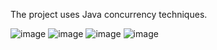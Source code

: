 The project uses Java concurrency techniques.

![image](https://user-images.githubusercontent.com/65298005/123542289-6f1c3180-d77b-11eb-8b26-920e6f292412.png)
![image](https://user-images.githubusercontent.com/65298005/123542295-7e9b7a80-d77b-11eb-81d2-2f04f21c30e1.png)
![image](https://user-images.githubusercontent.com/65298005/123542314-a094fd00-d77b-11eb-84fd-addcc7591c9c.png)
![image](https://user-images.githubusercontent.com/65298005/123542327-b5719080-d77b-11eb-9945-7153eecb204c.png)
